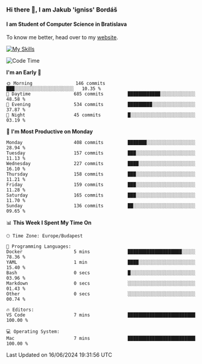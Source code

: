### Hi there 👋, I am Jakub 'igniss' Bordáš

#### I am Student of Computer Science in Bratislava
To know me better, head over to my [website](https://bordas.sk).

[![My Skills](https://skillicons.dev/icons?i=js,html,css,figma,svelte,java,kotlin,python,postgresql,typescript,nest,nodejs)](https://bordas.sk)


<!--START_SECTION:waka-->
![Code Time](http://img.shields.io/badge/Code%20Time-1%2C480%20hrs%2012%20mins-blue)

**I'm an Early 🐤** 

```text
🌞 Morning                146 commits         ███░░░░░░░░░░░░░░░░░░░░░░   10.35 % 
🌆 Daytime                685 commits         ████████████░░░░░░░░░░░░░   48.58 % 
🌃 Evening                534 commits         █████████░░░░░░░░░░░░░░░░   37.87 % 
🌙 Night                  45 commits          █░░░░░░░░░░░░░░░░░░░░░░░░   03.19 % 
```
📅 **I'm Most Productive on Monday** 

```text
Monday                   408 commits         ███████░░░░░░░░░░░░░░░░░░   28.94 % 
Tuesday                  157 commits         ███░░░░░░░░░░░░░░░░░░░░░░   11.13 % 
Wednesday                227 commits         ████░░░░░░░░░░░░░░░░░░░░░   16.10 % 
Thursday                 158 commits         ███░░░░░░░░░░░░░░░░░░░░░░   11.21 % 
Friday                   159 commits         ███░░░░░░░░░░░░░░░░░░░░░░   11.28 % 
Saturday                 165 commits         ███░░░░░░░░░░░░░░░░░░░░░░   11.70 % 
Sunday                   136 commits         ██░░░░░░░░░░░░░░░░░░░░░░░   09.65 % 
```


📊 **This Week I Spent My Time On** 

```text
🕑︎ Time Zone: Europe/Budapest

💬 Programming Languages: 
Docker                   5 mins              ████████████████████░░░░░   78.36 % 
YAML                     1 min               ████░░░░░░░░░░░░░░░░░░░░░   15.40 % 
Bash                     0 secs              █░░░░░░░░░░░░░░░░░░░░░░░░   03.96 % 
Markdown                 0 secs              ░░░░░░░░░░░░░░░░░░░░░░░░░   01.43 % 
Other                    0 secs              ░░░░░░░░░░░░░░░░░░░░░░░░░   00.74 % 

🔥 Editors: 
VS Code                  7 mins              █████████████████████████   100.00 % 

💻 Operating System: 
Mac                      7 mins              █████████████████████████   100.00 % 
```


 Last Updated on 16/06/2024 19:31:56 UTC
<!--END_SECTION:waka-->
